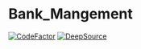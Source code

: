 # Bank_Mangement

[![CodeFactor](https://www.codefactor.io/repository/github/saurav-navdhare/bank-managrement-terminal/badge)](https://www.codefactor.io/repository/github/saurav-navdhare/bank-managrement-terminal)  [![DeepSource](https://deepsource.io/gh/Saurav-Navdhare/Bank-Managrement-Terminal.svg/?label=active+issues&show_trend=true)](https://deepsource.io/gh/Saurav-Navdhare/Bank-Managrement-Terminal/?ref=repository-badge)
